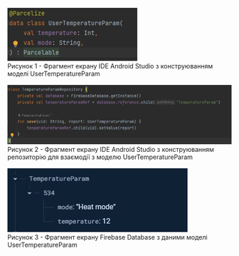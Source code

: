 ![ConstructDB](/3-SoftwareConstruction/2-IDE/ConstructDB.jpg)<br>
Рисунок 1 - Фрагмент екрану IDE Android Studio з конструюванням моделі UserTemperatureParam<br><br>
![ConstructDB2](/3-SoftwareConstruction/2-IDE/ConstructDB2.jpg)<br>
Рисунок 2 - Фрагмент екрану IDE Android Studio з конструюванням репозиторію для взаємодії з моделю UserTemperatureParam<br><br>
![ConstructDB3](/3-SoftwareConstruction/2-IDE/ConstructDB3.jpg)<br>
Рисунок 3 - Фрагмент екрану Firebase Database з даними моделі UserTemperatureParam